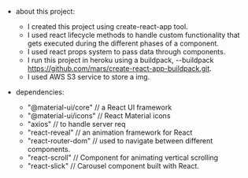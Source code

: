 * about this project:
  - I created this project using create-react-app tool.
  - I used react lifecycle methods to handle custom functionality that gets executed during the different phases of a component.
  - I used react props system to pass data through components.
  - I run this project in heroku using a buildpack, --buildpack https://github.com/mars/create-react-app-buildpack.git.
  - I used AWS S3 service to store a img. 

* dependencies:
    - "@material-ui/core" // a React UI framework
    - "@material-ui/icons" // React Material icons 
    - "axios" // to handle server req
    - "react-reveal" // an animation framework for React
    - "react-router-dom" // used to navigate between different components.
    - "react-scroll" // Component for animating vertical scrolling
    - "react-slick" // Carousel component built with React. 
